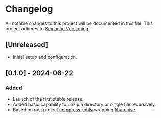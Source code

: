 # Changelog

All notable changes to this project will be documented in this file. This project adheres to [Semantic Versioning](https://semver.org/).

## [Unreleased]

- Initial setup and configuration.

## [0.1.0] - 2024-06-22

### Added

- Launch of the first stable release.
- Added basic capability to unzip a directory or single file recursively.
- Based on rust project [compress-tools](https://github.com/OSSystems/compress-tools-rs) wrapping [libarchive](https://www.libarchive.org/).
